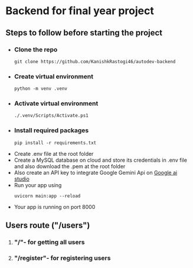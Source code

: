 # Backend for final year project

## Steps to follow before starting the project
- ### Clone the repo
  ```shell
  git clone https://github.com/KanishkRastogi46/autodev-backend
  ```
- ### Create virtual environment
  ```shell
  python -m venv .venv
  ```
- ### Activate virtual environment
  ```shell
  ./.venv/Scripts/Activate.ps1
  ```
- ### Install required packages
  ```shell
  pip install -r requirements.txt
  ```
- Create .env file at the root folder
- Create a MySQL database on cloud and store its credentials in .env file and also download the .pem at the root folder
- Also create an API key to integrate Google Gemini Api on [Google ai studio](https://aistudio.google.com/)
- Run your app using
  ```shell
  uvicorn main:app --reload
  ```
- Your app is running on port 8000


## Users route ("/users")
1. ### "/"- for getting all users
2. ### "/register"- for registering users
